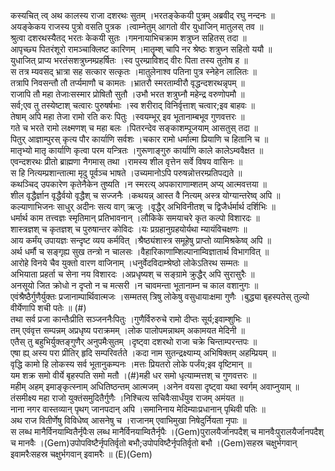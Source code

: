 

  
कस्यचित् त्व् अथ कालस्य राजा दशरथः सुतम् ।भरतङ्केकयी पुत्रम् अब्रवीद् रघु नन्दनः  ॥   
अयङ्केकय राजस्य पुत्रो वसति पुत्रक ।त्वाम्नेतुम् आगतो वीर युधाजिन् मातुलस् तव  ॥   
श्रुत्वा दशरथस्यैतद् भरतः केकयी सुतः ।गमनायाभिचक्राम शत्रुघ्न सहितस् तदा  ॥   
आपृच्छ्य पितरंशूरो रामञ्चाक्लिष्ट कारिणम् ।मातॄम्श् चापि नर श्रेष्ठः शत्रुघ्न सहितो ययौ  ॥   
युधाजित् प्राप्य भरतंसशत्रुघ्नम्प्रहर्षितः ।स्व पुरम्प्राविशद् वीरः पिता तस्य तुतोष ह  ॥   
स तत्र म्यवसद् भ्रात्रा सह सत्कार सत्कृतः ।मातुलेनाश्व पतिना पुत्र स्नेहेन लालितः  ॥   
तत्रापि निवसन्तौ तौ तर्प्यमाणौ च कामतः ।भ्रातरौ स्मरताम्वीरौ वृद्धन्दशरथन्नृपम्  ॥   
राजापि तौ महा तेजाःसस्मार प्रोषितौ सुतौ ।उभौ भरत शत्रुघ्नौ महेन्द्र वरुणोपमौ  ॥   
सर्व;एव तु तस्येष्टाश् चत्वारः पुरुषर्षभाः ।स्व शरीराद् विनिर्वृत्ताश् चत्वार;इव बाहवः  ॥   
तेषाम् अपि महा तेजा रामो रति करः पितुः ।स्वयम्भूर् इव भूतानाम्बभूव गुणवत्तरः  ॥   
गते च भरते रामो लक्ष्मणश् च महा बलः ।पितरन्देव सङ्काशम्पूजयाम् आसतुस् तदा  ॥   
पितुर् आज्ञाम्पुरस् कृत्य पौर कार्याणि सर्वशः ।चकार रामो धर्मात्मा प्रियाणि च हितानि च  ॥   
मातृभ्यो मातृ कार्याणि कृत्वा परम यन्त्रितः ।गुरूणाङ्गुरु कार्याणि काले कालेऽम्ववैक्षत  ॥   
एवन्दशरथः प्रीतो ब्राह्मणा नैगमास् तथा ।रामस्य शील वृत्तेन सर्वे विषय वासिनः  ॥   
स हि नित्यम्प्रशान्तात्मा मृदु पूर्वञ्च भाषते ।उच्यमानोऽपि परुषन्नोत्तरम्प्रतिपद्यते  ॥   
कथञ्चिद् उपकारेण कृतेनैकेन तुष्यति ।न स्मरत्य् अपकाराणाम्शतम् अप्य् आत्मवत्तया  ॥   
शील वृद्धैर्ज्ञान वृद्धैर्वयो वृद्धैश् च सज्जनैः ।कथयन्न् आस्त वै नित्यम् अस्त्र योग्यान्तरेष्व् अपि  ॥   
कल्याणाभिजनः साधुर् अदीनः सत्य वाग् ऋजुः ।वृद्धैर् अभिविनीतश् च द्विजैर्धर्मार्थ दर्शिभिः  ॥   
धर्मार्थ काम तत्त्वज्ञः स्मृतिमान् प्रतिभावनान् ।लौकिके समयाचरे कृत कल्पो विशारदः  ॥   
शास्त्रज्ञश् च कृतज्ञश् च पुरुषान्तर कोविदः ।यः प्रग्रहानुग्रहयोर्यथा म्यायंविचक्षणः  ॥   
आय कर्मंय् उपायज्ञः सन्दृष्ट व्यय कर्मवित् ।श्रैष्ठ्यंशास्त्र समूहेषु प्राप्तो व्यामिश्रकेष्व् अपि  ॥   
अर्थ धर्मौ च सङ्गृह्य सुख तन्त्रो न चालसः ।वैहारिकाणाम्शिल्पानाम्विज्ञातार्थ विभागवित्  ॥   
आरोहे विनये चैव युक्तो वारण वाजिनाम् ।धनुर्वेदविदाम्श्रेष्ठो लोकेऽतिरथ सम्मतः  ॥   
अभियाता प्रहर्ता च सेना नय विशारदः ।अप्रधृष्यश् च सङ्ग्रामे क्रुद्धैर् अपि सुरासुरैः  ॥   
अनसूयो जित क्रोधो न दृप्तो न च मत्सरी ।न चावमन्ता भूतानाम्न च काल वशानुगः  ॥   
एवंश्रैष्ठैर्गुणैर्युक्तः प्रजानाम्पार्थिवात्मजः ।सम्मतस् त्रिषु लोकेषु वसुधायाःक्षमा गुणैः ।बुद्ध्या बृहस्पतेस् तुल्यो वीर्येणापि शची पतेः  ॥ (#)  
तथा सर्व प्रजा कान्तैःप्रीति सञ्जननैःपितुः ।गुणैर्विरुरुचे रामो दीप्तः सूर्य;इवाम्शुभिः  ॥   
तम् एवंवृत्त सम्पन्नम् अप्रधृष्य पराक्रमम् ।लोक पालोपमन्नाथम् अकामयत मेदिनी  ॥   
एतैस् तु बहुभिर्युक्तङ्गुणैर् अनुपमैःसुतम् ।दृष्ट्वा दशरथो राजा चक्रे चिन्ताम्परन्तपः  ॥   
एषा ह्य् अस्य परा प्रीतिर् हृदि सम्परिवर्तते ।कदा नाम सुतन्द्रक्ष्याम्य् अभिषिक्तम् अहम्प्रियम्  ॥   
वृद्धि कामो हि लोकस्य सर्व भूतानुकम्पनः ।मत्तः प्रियतरो लोके पर्जंय;इव वृष्टिमान्  ॥   
यम शक्र समो वीर्ये बृहस्पति समो मतौ ।(#)मही धर समो धृत्याम्मत्तश् च गुणवत्तरः  ॥   
महीम् अहम् इमाङ्कृत्स्नाम् अधितिष्ठन्तम् आत्मजम् ।अनेन वयसा दृष्ट्वा यथा स्वर्गम् अवाप्नुयाम्  ॥   
तंसमीक्ष्य महा राजो युक्तंसमुदितैर्गुणैः ।निश्चित्य सचिवैःसार्धंयुव राजम् अमंयत  ॥   
नाना नगर वास्तव्यान् पृथग् जानपदान् अपि ।समानिनाय मेदिम्याःप्रधानान् पृथिवी पतिः  ॥   
अथ राज वितीर्णेषु विविधेष्व् आसनेषु च ।राजानम् एवाभिमुखा निषेदुर्नियता नृपाः  ॥   
स लब्ध मानैर्विनयाम्वितैर्नृपैःस लब्ध मानैर्विनयाम्वितैर्नृपैः ।(Gem)पुरालयैर्जानपदैश् च मानवैःपुरालयैर्जानपदैश् च मानवैः ।(Gem)उपोपविष्टैर्नृपतिर्वृतो बभौ;उपोपविष्टैर्नृपतिर्वृतो बभौ ।(Gem)सहस्र चक्षुर्भगवान् इवामरैःसहस्र चक्षुर्भगवान् इवामरैः  ॥ (E)(Gem)  
